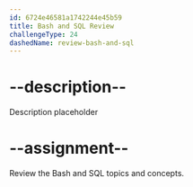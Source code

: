 ```yaml
---
id: 6724e46581a1742244e45b59
title: Bash and SQL Review
challengeType: 24
dashedName: review-bash-and-sql
---
```


# --description--

Description placeholder

# --assignment--

Review the Bash and SQL topics and concepts.
